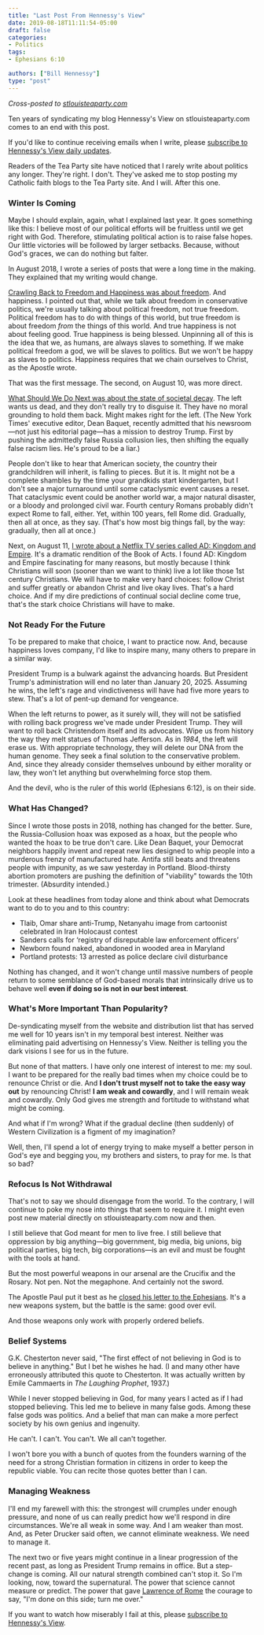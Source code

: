 ```yaml
---
title: "Last Post From Hennessy's View"
date: 2019-08-18T11:11:54-05:00
draft: false
categories:
- Politics
tags:
- Ephesians 6:10

authors: ["Bill Hennessy"]
type: "post"
---
```


_Cross-posted to [stlouisteaparty.com](http://www.stlouisteaparty.com/)_

Ten years of syndicating my blog Hennessy's View on stlouisteaparty.com comes to an end with this post. 

If you'd like to continue receiving emails when I write, please [subscribe to Hennessy's View daily updates](https://me.us3.list-manage.com/subscribe?u=37fa3c84c1453ec082cc12512&id=74a43b94b0). 

Readers of the Tea Party site have noticed that I rarely write about politics any longer. They're right. I don't. They've asked me to stop posting my Catholic faith blogs to the Tea Party site. And I will. After this one. 

### Winter Is Coming

Maybe I should explain, again, what I explained last year. It goes something like this: I believe most of our political efforts will be fruitless until we get right with God. Therefore, stimulating political action is to raise false hopes. Our little victories will be followed by larger setbacks. Because, without God's graces, we can do nothing but falter. 

In August 2018, I wrote a series of posts that were a long time in the making. They explained that my writing would change. 

[Crawling Back to Freedom and Happiness was about freedom](https://www.hennessysview.com/2018/08/08/crawling-back-to-happiness-and-freedom/). And happiness. I pointed out that, while we talk about freedom in conservative politics, we're usually talking about political freedom, not true freedom. Political freedom has to do with things of this world, but true freedom is about freedom _from_ the things of this world. And true happiness is not about feeling good. True happiness is being blessed. Unpinning all of this is the idea that we, as humans, are always slaves to something. If we make political freedom a god, we will be slaves to politics. But we won't be happy as slaves to politics. Happiness requires that we chain ourselves to Christ, as the Apostle wrote.

That was the first message. The second, on August 10, was more direct. 

[What Should We Do Next was about the state of societal decay](https://www.hennessysview.com/2018/08/10/what-should-we-do-next/). The left wants us dead, and they don't really try to disguise it. They have no moral grounding to hold them back. Might makes right for the left. (The New York Times' executive editor, Dean Baquet, recently admitted that his newsroom—not just his editorial page—has a mission to destroy Trump. First by pushing the admittedly false Russia collusion lies, then shifting the equally false racism lies. He's proud to be a liar.) 

People don't like to hear that American society, the country their grandchildren will inherit, is falling to pieces. But it is. It might not be a complete shambles by the time your grandkids start kindergarten, but I don't see a major turnaround until some cataclysmic event causes a reset. That cataclysmic event could be another world war, a major natural disaster, or a bloody and prolonged civil war. Fourth century Romans probably didn't expect Rome to fall, either. Yet, within 100 years, fell Rome did. Gradually, then all at once, as they say. (That's how most big things fall, by the way: gradually, then all at once.)

Next, on August 11, [I wrote about a Netflix TV series called AD: Kingdom and Empire](https://www.hennessysview.com/2018/08/10/follow-up-to-yesterdays-post/). It's a dramatic rendition of the Book of Acts. I found AD: Kingdom and Empire fascinating for many reasons, but mostly because I think Christians will soon (sooner than we want to think) live a lot like those 1st century Christians. We will have to make very hard choices: follow Christ and suffer greatly or abandon Christ and live okay lives. That's a hard choice. And if my dire predictions of continual social decline come true, that's the stark choice Christians will have to make. 

### Not Ready For the Future

To be prepared to make that choice, I want to practice now. And, because happiness loves company, I'd like to inspire many, many others to prepare in a similar way. 

President Trump is a bulwark against the advancing hoards. But President Trump's administration will end no later than January 20, 2025. Assuming he wins, the left's rage and vindictiveness will have had five more years to stew. That's a lot of pent-up demand for vengeance. 

When the left returns to power, as it surely will, they will not be satisfied with rolling back progress we've made under President Trump. They will want to roll back Christendom itself and its advocates. Wipe us from history the way they melt statues of Thomas Jefferson. As in *1984*, the left will erase us. With appropriate technology, they will delete our DNA from the human genome. They seek a final solution to the conservative problem. And, since they already consider themselves unbound by either morality or law, they won't let anything but overwhelming force stop them. 

And the devil, who is the ruler of this world (Ephesians 6:12), is on their side. 

### What Has Changed?

Since I wrote those posts in 2018, nothing has changed for the better. Sure, the Russia-Collusion hoax was exposed as a hoax, but the people who wanted the hoax to be true don't care. Like Dean Baquet, your Democrat neighbors happily invent and repeat new lies designed to whip people into a murderous frenzy of manufactured hate. Antifa still beats and threatens people with impunity, as we saw yesterday in Portland. Blood-thirsty abortion promoters are pushing the definition of "viability" towards the 10th trimester. (Absurdity intended.) 

Look at these headlines from today alone and think about what Democrats want to do to you and to this country:

- Tlaib, Omar share anti-Trump, Netanyahu image from cartoonist celebrated in Iran Holocaust contest
- Sanders calls for ‘registry of disreputable law enforcement officers’
- Newborn found naked, abandoned in wooded area in Maryland
- Portland protests: 13 arrested as police declare civil disturbance

Nothing has changed, and it won't change until massive numbers of people return to some semblance of God-based morals that intrinsically drive us to behave well **even if doing so is not in our best interest**. 

### What's More Important Than Popularity?

De-syndicating myself from the website and distribution list that has served me well for 10 years isn't in my temporal best interest. Neither was eliminating paid advertising on Hennessy's View. Neither is telling you the dark visions I see for us in the future. 

But none of that matters. I have only one interest of interest to me: my soul. I want to be prepared for the really bad times when my choice could be to renounce Christ or die. And **I don't trust myself not to take the easy way out** by renouncing Christ! **I am weak and cowardly**, and I will remain weak and cowardly. Only God gives me strength and fortitude to withstand what might be coming. 

And what if I'm wrong? What if the gradual decline (then suddenly) of Western Civilization is a figment of my imagination? 

Well, then, I'll spend a lot of energy trying to make myself a better person in God's eye and begging you, my brothers and sisters, to pray for me. Is that so bad? 

### Refocus Is Not Withdrawal

That's not to say we should disengage from the world. To the contrary, I will continue to poke my nose into things that seem to require it. I might even post new material directly on stlouisteaparty.com now and then. 

I still believe that God meant for men to live free. I still believe that oppression by big anything—big government, big media, big unions, big political parties, big tech, big corporations—is an evil and must be fought with the tools at hand. 

But the most powerful weapons in our arsenal are the Crucifix and the Rosary. Not pen. Not the megaphone. And certainly not the sword. 

The Apostle Paul put it best as he [closed his letter to the Ephesians](https://www.biblegateway.com/passage/?search=Ephesians+6+&version=DRA).  It's a new weapons system, but the battle is the same: good over evil. 

And those weapons only work with properly ordered beliefs.

### Belief Systems

G.K. Chesterton never said, "The first effect of not believing in God is to believe in anything." But I bet he wishes he had. (I and many other have erroneously attributed this quote to Chesterton. It was actually written by Emile Cammaerts in *The Laughing Prophet*, 1937.) 

While I never stopped believing in God, for many years I acted as if I had stopped believing. This led me to believe in many false gods. Among these false gods was politics. And a belief that man can make a more perfect society by his own genius and ingenuity. 

He can't. I can't. You can't. We all can't together. 

I won't bore you with a bunch of quotes from the founders warning of the need for a strong Christian formation in citizens in order to keep the republic viable. You can recite those quotes better than I can. 

### Managing Weakness

I'll end my farewell with this: the strongest will crumples under enough pressure, and none of us can really predict how we'll respond in dire circumstances. We're all weak in some way. And I am weaker than most. And, as Peter Drucker said often, we cannot eliminate weakness. We need to manage it. 

The next two or five years might continue in a linear progression of the recent past, as long as President Trump remains in office. But a step-change is coming. All our natural strength combined can't stop it. So I'm looking, now, toward the supernatural. The power that science cannot measure or predict. The power that gave [Lawrence of Rome](https://www.hennessysview.com/posts/2019/st-lawrence-of-rome/) the courage to say, "I'm done on this side; turn me over." 

If you want to watch how miserably I fail at this, please [subscribe to Hennessy's View](http://eepurl.com/gx1WCD).

